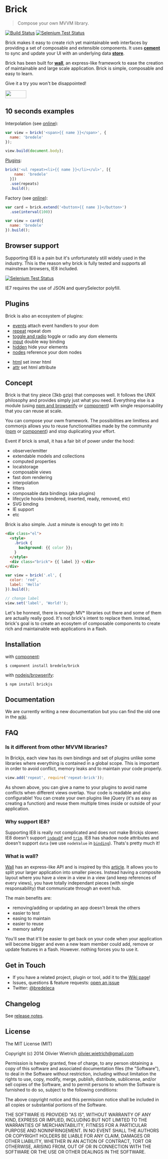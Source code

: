 # Brick

  > Compose your own MVVM library.

[![Build Status](https://travis-ci.org/bredele/brick-view.png?branch=master)](https://travis-ci.org/bredele/brick-view)  [![Selenium Test Status](https://saucelabs.com/buildstatus/bredele)](https://saucelabs.com/u/bredele) 
<!-- Remember where you were young, how simple it was to stack few blocks of Lego to create your dream house? -->

Brick makes it easy to create rich yet maintainable web interfaces by providing a set of composable and extensible components. It uses **[cement](http://github.com/bredele/cement)** to sync and update your UI with an underlying data **[store](http://github.com/bredele/datastore)**.


Brick has been built for **[wall](http://github.com/bredele/wall)**, an express-like framework to ease the creation of maintainable and large scale application. Brick is simple, composable and easy to learn. 

Give it a try you won't be disappointed!

<a href="http://bredele.github.com/brick-examples/" target="_blank"><img src="https://runnable.com/external/styles/assets/runnablebtn.png" style="width:67px;height:25px;"></a>

## 10 seconds examples

Interpolation (see [online](http://requirebin.com/?gist=11064575)):
```js
var view = brick('<span>{{ name }}</span>', {
  name: 'bredele'
});

view.build(document.body);
```

[Plugins](#plugins):
```js
brick('<ul repeat><li>{{ name }}</li></ul>', [{
    name: 'bredele' 
  }])
  .use(repeats)
  .build();
```

Factory (see [online](http://requirebin.com/?gist=11063834)):
```js
var card = brick.extend('<button>{{ name }}</button>')
  .use(interval(100))

var view = card({
  name: 'bredele'
}).build();
```

<!-- Play online

[![view on requirebin](http://requirebin.com/badge.png)](http://requirebin.com/?gist=10794588) -->

## Browser support

Supporting IE8 is a pain but it's unfortunately still widely used in the industry. This is the reason why brick is fully tested and supports all mainstrean browsers, IE8 included.


[![Selenium Test Status](https://saucelabs.com/browser-matrix/bredele.svg)](https://saucelabs.com/u/bredele)

IE7 requires the use of JSON and querySelector polyfill.    


## Plugins

Brick is also an ecosystem of plugins:

  - [events](http://github.com/bredele/gully) attach event handlers to your dom
  - [repeat](http://github.com/bredele/repeat-brick) repeat dom
  - [toggle and radio](http://github.com/bredele/control-brick) toggle or radio any dom elements
  - [input](http://github.com/bredele/input-brick) double way binding
  - [hidden](http://github.com/bredele/hidden-brick) hide your elements
  - [nodes](http://github.com/bredele/nodes-brick) reference your dom nodes
<!--  - [stack](http://github.com/bredele/stack-brick) stack your dom nodes -->
  - [html](http://github.com/bredele/html-brick) set inner html
  - [attr](http://github.com/bredele/attr-brick) set html attribute

## Concept

Brick is that tiny piece (3kb gzip) that composes well. It follows the UNIX philosophy and provides simply just what you need. Everything else is a module (using [npm and browserify](http://browserify.org) or [component](http://github.com/component/component)) with single responsability that you can reuse at scale.

You can compose your owm framework. The possibilities are limitless and commonjs allows you to reuse functionnalities made by the community ([npm](https://www.npmjs.org/) or [component](http://component.io)) and stop duplicating your effort.

Event if brick is small, it has a fair bit of power under the hood:
  - observer/emitter
  - extendable models and collections
  - computed properties
  - localstorage
  - composable views
  - fast dom rendering
  - interpolation
  - filters
  - composable data bindings (aka plugins)
  - lifecycle hooks (rendered, inserted, ready, removed, etc)
  - SVG binding
  - IE support
  - etc

Brick is also simple. Just a minute is enough to get into it:

```html
<div class="el">
  <style>
    .brick {
      background: {{ color }};
    }
  </style>
  <div class="brick"> {{ label }} </div>
</div>
```

```js
var view = brick('.el', {
  color: 'red',
  label: 'Hello'
}).build();

// change label
view.set('label', 'World!');
```

Let's be honnest, there is enough MV* libraries out there and some of them are actually really good. It's not brick's intent to replace them. Instead, brick's goal is to create an ecosytem of composable components to create rich and maintainable web applications in a flash.


## Installation

  with [component](http://github.com/component/component):

    $ component install bredele/brick

  with [nodejs/browserify](http://nodejs.org):

    $ npm install brickjs

## Documentation

  We are currently writing a new documentation but you can find the old one in the [wiki](https://github.com/bredele/brick/wiki).

## FAQ

### Is it different from other MVVM libraries?

In Brickjs, each view has its own bindings and set of plugins unlike some libraries where everything is contained in a global scope. This is important in order to avoid conflict, memory leaks and to maintain your code properly.

```js
view.add('repeat', require('repeat-brick'));
```

As shown above, you can give a name to your plugins to avoid name conflicts when different views overlap. Your code is readable and also configurable! You can create your own plugins like jQuery (it's as easy as creating a function) and reuse them multiple times inside or outside of your application.

### Why support IE8?

Supporting IE8 is really not complicated and does not make Brickjs slower.
IE8 doesn't support [`indexOf`]((http://github.com/component/indexof)) and [`trim`]((http://github.com/component/trim)). IE8 has shadow node attributes and doesn't support `data` (we use `nodeValue` in [`binding`]((http://github.com/bredele/binding))).
Thats's pretty much it!

### What is wall?


[Wall](http://github.com/bredele/wall) has an express-like API and is inspired by this [article](http://www.slideshare.net/nzakas/scalable-javascript-application-architecture-2012). It allows you to split your larger application into smaller pieces. Instead having a composite layout where you have a view in a view in a view (and keep references of every views), you have totally independant pieces (with single responsability) that communicate through an event hub. 

The main benefits are:
  * removing/adding or updating an app doesn't break the others
  * easier to test
  * easing to maintain
  * easier to reuse
  * memory safety

You'll see that it'll be easier to get back on your code when your application will become bigger and even a new team member could add, remove or update features in a flash. However. nothing forces you to use it.

## Get in Touch

- If you have a related project, plugin or tool, add it to the [Wiki page](https://github.com/bredele/brick/wiki/contributions)!
- Issues, questions & feature requests: [open an issue](https://github.com/bredele/brick/issues)
- Twitter: [@bredeleca](https://twitter.com/bredeleca)

## Changelog

See [release notes](https://github.com/bredele/brick/releases).    

## License

The MIT License (MIT)

Copyright (c) 2014 Olivier Wietrich <olivier.wietrich@gmail.com>

Permission is hereby granted, free of charge, to any person obtaining a copy of this software and associated documentation files (the "Software"), to deal in the Software without restriction, including without limitation the rights to use, copy, modify, merge, publish, distribute, sublicense, and/or sell copies of the Software, and to permit persons to whom the Software is furnished to do so, subject to the following conditions:

The above copyright notice and this permission notice shall be included in all copies or substantial portions of the Software.

THE SOFTWARE IS PROVIDED "AS IS", WITHOUT WARRANTY OF ANY KIND, EXPRESS OR IMPLIED, INCLUDING BUT NOT LIMITED TO THE WARRANTIES OF MERCHANTABILITY, FITNESS FOR A PARTICULAR PURPOSE AND NONINFRINGEMENT. IN NO EVENT SHALL THE AUTHORS OR COPYRIGHT HOLDERS BE LIABLE FOR ANY CLAIM, DAMAGES OR OTHER LIABILITY, WHETHER IN AN ACTION OF CONTRACT, TORT OR OTHERWISE, ARISING FROM, OUT OF OR IN CONNECTION WITH THE SOFTWARE OR THE USE OR OTHER DEALINGS IN THE SOFTWARE.
